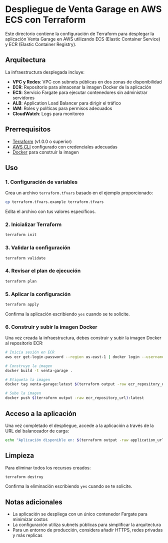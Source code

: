 # Despliegue de Venta Garage en AWS ECS con Terraform

Este directorio contiene la configuración de Terraform para desplegar la aplicación Venta Garage en AWS utilizando ECS (Elastic Container Service) y ECR (Elastic Container Registry).

## Arquitectura

La infraestructura desplegada incluye:

- **VPC y Redes**: VPC con subnets públicas en dos zonas de disponibilidad
- **ECR**: Repositorio para almacenar la imagen Docker de la aplicación
- **ECS**: Servicio Fargate para ejecutar contenedores sin administrar servidores
- **ALB**: Application Load Balancer para dirigir el tráfico
- **IAM**: Roles y políticas para permisos adecuados
- **CloudWatch**: Logs para monitoreo

## Prerrequisitos

- [Terraform](https://www.terraform.io/downloads.html) (v1.0.0 o superior)
- [AWS CLI](https://aws.amazon.com/cli/) configurado con credenciales adecuadas
- [Docker](https://www.docker.com/get-started) para construir la imagen

## Uso

### 1. Configuración de variables

Crea un archivo `terraform.tfvars` basado en el ejemplo proporcionado:

```bash
cp terraform.tfvars.example terraform.tfvars
```

Edita el archivo con tus valores específicos.

### 2. Inicializar Terraform

```bash
terraform init
```

### 3. Validar la configuración

```bash
terraform validate
```

### 4. Revisar el plan de ejecución

```bash
terraform plan
```

### 5. Aplicar la configuración

```bash
terraform apply
```

Confirma la aplicación escribiendo `yes` cuando se te solicite.

### 6. Construir y subir la imagen Docker

Una vez creada la infraestructura, debes construir y subir la imagen Docker al repositorio ECR:

```bash
# Inicia sesión en ECR
aws ecr get-login-password --region us-east-1 | docker login --username AWS --password-stdin $(terraform output -raw ecr_repository_url | cut -d'/' -f1)

# Construye la imagen
docker build -t venta-garage .

# Etiqueta la imagen
docker tag venta-garage:latest $(terraform output -raw ecr_repository_url):latest

# Sube la imagen
docker push $(terraform output -raw ecr_repository_url):latest
```

## Acceso a la aplicación

Una vez completado el despliegue, accede a la aplicación a través de la URL del balanceador de carga:

```bash
echo "Aplicación disponible en: $(terraform output -raw application_url)"
```

## Limpieza

Para eliminar todos los recursos creados:

```bash
terraform destroy
```

Confirma la eliminación escribiendo `yes` cuando se te solicite.

## Notas adicionales

- La aplicación se despliega con un único contenedor Fargate para minimizar costos
- La configuración utiliza subnets públicas para simplificar la arquitectura
- Para un entorno de producción, considera añadir HTTPS, redes privadas y más replicas 